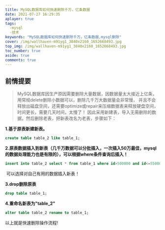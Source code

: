 ```yaml
---
title: MySQL数据库如何快速删除千万，亿条数据
date: 2021-07-27 16:29:35
aplayer: true
tags:
  -mysql
  -技术
keywords: "MySQL数据库如何快速删除千万，亿条数据,mysql删除"
cover: /img/wallhaven-m91yg1_3840x2160_1652668493.jpg
top_img: /img/wallhaven-m91yg1_3840x2160_1652668493.jpg
toc_number: true
aside: true
comments: true
---
```


## **前情提要** ##
>MySQL数据库因生产原因需要删除大量数据，因数据量太大接近上亿条，用常规delete删除小数据可以，删除几千万大数据量会非常慢，
并且不会释放出磁盘空间，还需要optimize或repair来压缩数据表来释放硬盘空间，时间更长，需要几天时间，太慢了！
因此采用新建表，导入无需删除的数据，然后删除老表，把新表改名为老表，步骤如下：

**1.基于原表新建新表。**

```sql
create table table_2 like table_1;
```

**2.原表数据插入到新表（几千万数据可以分批插入，一次插入50万最佳，mysql的数据处理能力也是有限的），可以根据where条件查询后插入！**

```sql
insert into table_2 select * from table_1 where id>500000 and id<=550000;
```

​      可以选择对自己有用的数据插入新表！

**3.drop删除原表**

```sql
drop table table_1;
```

**4.重命名新表为"**table_2**"**

```sql
alter table table_2 rename to table_1;
```

以上就是快速删除操作流程!

